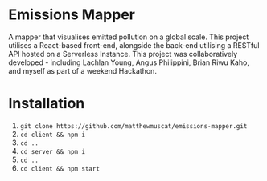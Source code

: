 # Emissions Mapper

A mapper that visualises emitted pollution on a global scale. This project utilises a React-based front-end, alongside the back-end utilising a RESTful API hosted on a Serverless Instance. This project was collaboratively developed - including Lachlan Young, Angus Philippini, Brian Riwu Kaho, and myself as part of a weekend Hackathon. 

# Installation

1. `git clone https://github.com/matthewmuscat/emissions-mapper.git`
2. `cd client && npm i`
3. `cd ..`
4. `cd server && npm i`
5. `cd ..`
6. `cd client && npm start`
